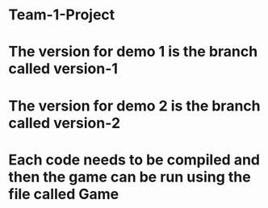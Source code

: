 # Team-1-Project

# The version for demo 1 is the branch called version-1
# The version for demo 2 is the branch called version-2
# Each code needs to be compiled and then the game can be run using the file called Game
